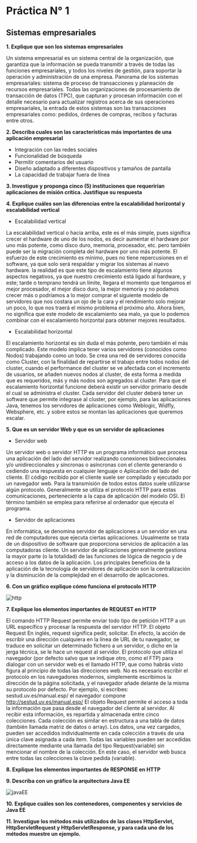 # Práctica N° 1 #
## Sistemas empresariales ##

**1. Explique que son los sistemas empresariales**

Un sistema empresarial es un sistema central de la organización, que garantiza que la información se pueda transmitir a través de todas las funciones empresariales, y todos los niveles de gestión, para soportar la operación y administración de una empresa. Panorama de los sistemas empresariales: sistema de proceso de transacciones y planeación de recursos empresariales. Todas las organizaciones de procesamiento de transacción de datos (TPC), que capturan y procesan información con el detalle necesario para actualizar registros acerca de sus operaciones empresariales, la entrada de estos sistemas son las transacciones empresariales como: pedidos, órdenes de compras, recibos y facturas entre otros. 

**2. Describa cuales son las características más importantes de una aplicación empresarial**

- Integración con las redes sociales
- Funcionalidad de búsqueda
- Permitir comentarios del usuario
- Diseño adaptado a diferentes dispositivos y tamaños de pantalla
- La capacidad de trabajar fuera de línea

**3. Investigue y proponga cinco (5) instituciones que requerirían aplicaciones de misión crítica. Justifique su respuesta**



**4. Explique cuáles son las diferencias entre la escalabilidad horizontal y escalabilidad vertical**


- Escalabilidad vertical

La escalabilidad vertical o hacia arriba, este es el más simple, pues significa crecer el hardware de uno de los nodos, es decir aumentar el hardware por uno más potente, como disco duro, memoria, procesador, etc. pero también puede ser la migración completa del hardware por uno más potente. El esfuerzo de este crecimiento es mínimo, pues no tiene repercusiones en el software, ya que solo será respaldar y migrar los sistemas al nuevo hardware.
la realidad es que este tipo de escalamiento tiene algunos aspectos negativos, ya que nuestro crecimiento está ligado al hardware, y este; tarde o temprano tendrá un límite, llegara el momento que tengamos el mejor procesador, el mejor disco duro, la mejor memoria y no podamos crecer más o podríamos a lo mejor comprar el siguiente modelo de servidores que nos costara un ojo de la cara y el rendimiento solo mejorar un poco, lo que nos traerá el mismo problema el próximo año.
Ahora bien, no significa que este modelo de escalamiento sea malo, ya que lo podemos combinar con el escalamiento horizontal para obtener mejores resultados.


- Escalabilidad horizontal

El escalamiento horizontal es sin duda el más potente, pero también el más complicado. Este modelo implica tener varios servidores (conocidos como Nodos) trabajando como un todo. Se crea una red de servidores conocida como Cluster, con la finalidad de repartirse el trabajo entre todos nodos del cluster, cuando el performance del cluster se ve afectada con el incremento de usuarios, se añaden nuevos nodos al cluster, de esta forma a medida que es requeridos, más y más nodos son agregados al cluster.
Para que el escalamiento horizontal funcione deberá existir un servidor primario desde el cual se administra el cluster. Cada servidor del cluster deberá tener un software que permite integrase al cluster, por ejemplo, para las aplicaciones Java, tenemos los servidores de aplicaciones como Weblogic, Widfly, Websphere, etc. y sobre estos se montan las aplicaciones que queremos escalar.

**5. Que es un servidor Web y que es un servidor de aplicaciones**


- Servidor web

Un servidor web o servidor HTTP es un programa informático que procesa una aplicación del lado del servidor realizando conexiones bidireccionales y/o unidireccionales y síncronas o asíncronas con el cliente generando o cediendo una respuesta en cualquier lenguaje o Aplicación del lado del cliente. El código recibido por el cliente suele ser compilado y ejecutado por un navegador web. Para la transmisión de todos estos datos suele utilizarse algún protocolo. Generalmente se utiliza el protocolo HTTP para estas comunicaciones, perteneciente a la capa de aplicación del modelo OSI. El término también se emplea para referirse al ordenador que ejecuta el programa. 


- Servidor de aplicaciones

En informática, se denomina servidor de aplicaciones a un servidor en una red de computadores que ejecuta ciertas aplicaciones.
Usualmente se trata de un dispositivo de software que proporciona servicios de aplicación a las computadoras cliente. Un servidor de aplicaciones generalmente gestiona la mayor parte (o la totalidad) de las funciones de lógica de negocio y de acceso a los datos de la aplicación. Los principales beneficios de la aplicación de la tecnología de servidores de aplicación son la centralización y la disminución de la complejidad en el desarrollo de aplicaciones.

**6. Con un gráfico explique cómo funciona el protocolo HTTP**

![http](https://www.miguelra.com/content/images/2016/12/comunicacionHTTP-1.jpg)

**7. Explique los elementos importantes de REQUEST en HTTP**

El comando HTTP Request permite enviar todo tipo de petición HTTP a un URL específico y procesar la respuesta del servidor HTTP.
El objeto Request
En inglés, request significa pedir, solicitar. En efecto, la acción de escribir una dirección cualquiera en la línea de URL de tu navegador, se traduce en solicitar un determinado fichero a un servidor, o dicho en la jerga técnica, se le hace un request al servidor. El protocolo que utiliza el navegador (por defecto salvo que se indique otro, como el FTP) para dialogar con un servidor web es el llamado HTTP, que como habrás visto figura al principio de todas las direcciones web. No es necesario escribir el protocolo en los navegadores modernos, simplemente escribimos la dirección de la página solicitada, y el navegador añade delante de la misma su protocolo por defecto. Por ejemplo, si escribes:
   sestud.uv.es/manual.esp/ el navegador compone http://sestud.uv.es/manual.esp/
El objeto Request permite el acceso a toda la información que pasa desde el navegador del cliente al servidor. Al recibir esta información, es repartida y almacenada entre cinco colecciones. Cada colección es similar en estructura a una tabla de datos (también llamada matriz de datos o array). Los datos, una vez cargados, pueden ser accedidos individualmente en cada colección a través de una única clave asignada a cada item.
Todas las variables pueden ser accedidas directamente mediante una llamada del tipo Request(variable) sin mencionar el nombre de la colección. En este caso, el servidor web busca entre todas las colecciones la clave pedida (variable).


**8. Explique los elementos importantes de RESPONSE en HTTP**

**9. Describa con un gráfico la arquitectura Java EE**

![javaEE](http://abhirockzz.files.wordpress.com/2014/01/overview-multitieredapplications.gif)

**10. Explique cuáles son los contenedores, componentes y servicios de Java EE**

**11. Investigue los métodos más utilizados de las clases HttpServlet, HttpServletRequest y HttpServletResponse, y para cada uno de los métodos muestre un ejemplo.**